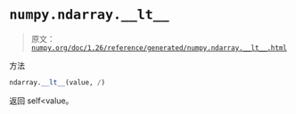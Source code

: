 # `numpy.ndarray.__lt__`

> 原文：[`numpy.org/doc/1.26/reference/generated/numpy.ndarray.__lt__.html`](https://numpy.org/doc/1.26/reference/generated/numpy.ndarray.__lt__.html)

方法

```py
ndarray.__lt__(value, /)
```

返回 self<value。
